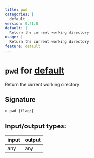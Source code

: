 ```yaml
---
title: pwd
categories: |
  default
version: 0.91.0
default: |
  Return the current working directory
usage: |
  Return the current working directory
feature: default
---
```

<!-- This file is automatically generated. Please edit the command in https://github.com/nushell/nushell instead. -->

# `pwd` for [default](/commands/categories/default.md)

<div class='command-title'>Return the current working directory</div>

## Signature

```> pwd {flags} ```


## Input/output types:

| input | output |
| ----- | ------ |
| any   | any    |
